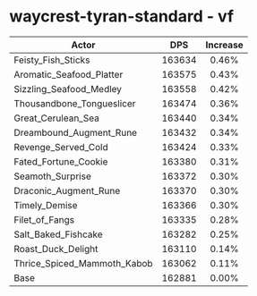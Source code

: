 # waycrest-tyran-standard - vf
| Actor | DPS | Increase |
|---|:---:|:---:|
|Feisty_Fish_Sticks|163634|0.46%|
|Aromatic_Seafood_Platter|163575|0.43%|
|Sizzling_Seafood_Medley|163558|0.42%|
|Thousandbone_Tongueslicer|163474|0.36%|
|Great_Cerulean_Sea|163440|0.34%|
|Dreambound_Augment_Rune|163432|0.34%|
|Revenge_Served_Cold|163424|0.33%|
|Fated_Fortune_Cookie|163380|0.31%|
|Seamoth_Surprise|163372|0.30%|
|Draconic_Augment_Rune|163370|0.30%|
|Timely_Demise|163366|0.30%|
|Filet_of_Fangs|163335|0.28%|
|Salt_Baked_Fishcake|163282|0.25%|
|Roast_Duck_Delight|163110|0.14%|
|Thrice_Spiced_Mammoth_Kabob|163062|0.11%|
|Base|162881|0.00%|
